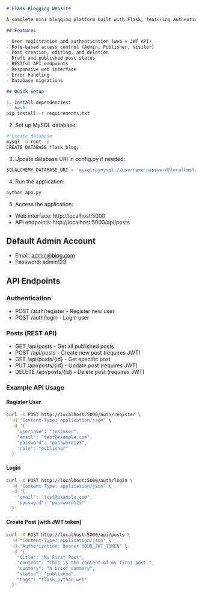 ```markdown
# Flask Blogging Website

A complete mini blogging platform built with Flask, featuring authentication, post management, and REST APIs.

## Features

- User registration and authentication (web + JWT API)
- Role-based access control (Admin, Publisher, Visitor)
- Post creation, editing, and deletion
- Draft and published post status
- RESTful API endpoints
- Responsive web interface
- Error handling
- Database migrations

## Quick Setup

1. Install dependencies:
```bash
pip install -r requirements.txt
```

2. Set up MySQL database:
```bash
# Create database
mysql -u root -p
CREATE DATABASE flask_blog;
```

3. Update database URI in config.py if needed:
```python
SQLALCHEMY_DATABASE_URI = 'mysql+pymysql://username:password@localhost/flask_blog'
```

4. Run the application:
```bash
python app.py
```

5. Access the application:
- Web interface: http://localhost:5000
- API endpoints: http://localhost:5000/api/posts

## Default Admin Account
- Email: admin@blog.com
- Password: admin123

## API Endpoints

### Authentication
- POST /auth/register - Register new user
- POST /auth/login - Login user

### Posts (REST API)
- GET /api/posts - Get all published posts
- POST /api/posts - Create new post (requires JWT)
- GET /api/posts/{id} - Get specific post
- PUT /api/posts/{id} - Update post (requires JWT)
- DELETE /api/posts/{id} - Delete post (requires JWT)

### Example API Usage

#### Register User
```bash
curl -X POST http://localhost:5000/auth/register \
  -H "Content-Type: application/json" \
  -d '{
    "username": "testuser",
    "email": "test@example.com",
    "password": "password123",
    "role": "publisher"
  }'
```

#### Login
```bash
curl -X POST http://localhost:5000/auth/login \
  -H "Content-Type: application/json" \
  -d '{
    "email": "test@example.com",
    "password": "password123"
  }'
```

#### Create Post (with JWT token)
```bash
curl -X POST http://localhost:5000/api/posts \
  -H "Content-Type: application/json" \
  -H "Authorization: Bearer YOUR_JWT_TOKEN" \
  -d '{
    "title": "My First Post",
    "content": "This is the content of my first post.",
    "summary": "A brief summary",
    "status": "published",
    "tags": "flask,python,web"
  }'
```